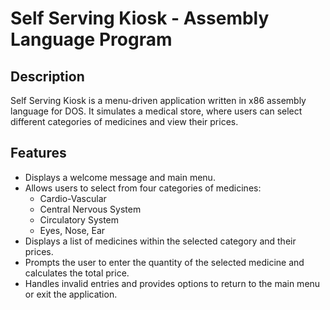 <!DOCTYPE html>
<html lang="en">
<head>
    <meta charset="UTF-8">
    <meta name="viewport" content="width=device-width, initial-scale=1.0">
    <title>Self Serving Kiosk - README</title>
</head>
<body>

<h1>Self Serving Kiosk - Assembly Language Program</h1>

<h2>Description</h2>
<p>Self Serving Kiosk is a menu-driven application written in x86 assembly language for DOS. It simulates a medical store, where users can select different categories of medicines and view their prices.</p>

<h2>Features</h2>
<ul>
    <li>Displays a welcome message and main menu.</li>
    <li>Allows users to select from four categories of medicines:
        <ul>
            <li>Cardio-Vascular</li>
            <li>Central Nervous System</li>
            <li>Circulatory System</li>
            <li>Eyes, Nose, Ear</li>
        </ul>
    </li>
    <li>Displays a list of medicines within the selected category and their prices.</li>
    <li>Prompts the user to enter the quantity of the selected medicine and calculates the total price.</li>
    <li>Handles invalid entries and provides options to return to the main menu or exit the application.</li>
</ul>

</body>
</html>
